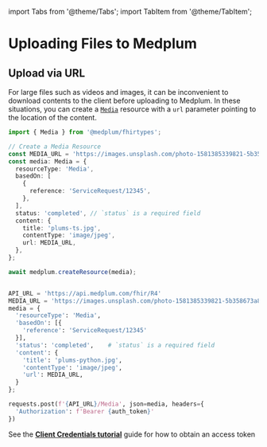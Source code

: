 import Tabs from '@theme/Tabs';
import TabItem from '@theme/TabItem';

# Uploading Files to Medplum

## Upload via URL

For large files such as videos and images, it can be inconvenient to download contents to the client before uploading to Medplum. In these situations, you can create a [`Media`](../api/fhir/resources/media) resource with a `url` parameter pointing to the location of the content.

<Tabs groupId="language">
  <TabItem value="typescript" label="Typescript">

```ts
import { Media } from '@medplum/fhirtypes';

// Create a Media Resource
const MEDIA_URL = 'https://images.unsplash.com/photo-1581385339821-5b358673a883';
const media: Media = {
  resourceType: 'Media',
  basedOn: [
    {
      reference: 'ServiceRequest/12345',
    },
  ],
  status: 'completed', // `status` is a required field
  content: {
    title: 'plums-ts.jpg',
    contentType: 'image/jpeg',
    url: MEDIA_URL,
  },
};

await medplum.createResource(media);
```

  </TabItem>
  <TabItem value="python" label="Python">

```py

API_URL = 'https://api.medplum.com/fhir/R4'
MEDIA_URL = 'https://images.unsplash.com/photo-1581385339821-5b358673a883'
media = {
  'resourceType': 'Media',
  'basedOn': [{
    'reference': 'ServiceRequest/12345'
  }],
  'status': 'completed',    # `status` is a required field
  'content': {
    'title': 'plums-python.jpg',
    'contentType': 'image/jpeg',
    'url': MEDIA_URL,
  }
};

requests.post(f'{API_URL}/Media', json=media, headers={
  'Authorization': f'Bearer {auth_token}'
})

```

  </TabItem>
</Tabs>

See the [**Client Credentials tutorial**](../auth/client-credentials) guide for how to obtain an access token

